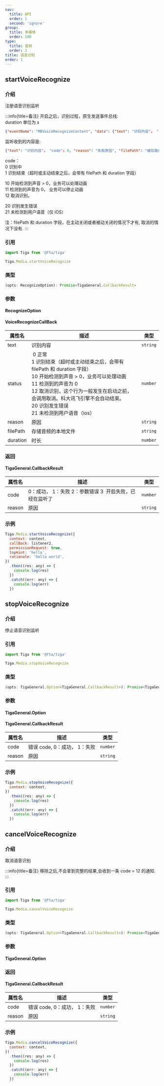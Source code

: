 ```yaml
---
nav:
  title: API
  order: 1
  second: 'ignore'
group:
  title: 多媒体
  order: 100
type:
  title: 音频
  order: 3
title: 语音识别
order: 1
---
```


## startVoiceRecognize

<Platform support="thresh,mw,logic,h5" version='1.2.0' ></Platform>

### 介绍

注册语音识别监听

:::info{title=备注}
开启之后，识别过程，原生发送事件总线:  
duration 单位为 s

```json
{"eventName": "MBVoiceRecognizeContent", "data": {"text": "识别内容"， "code": 0, "reason": "失败原因", "filePath": "缓存路径"， "duration": 10}}
```

监听收到的内容是:

```json
{"text": "识别内容"， "code": 0, "reason": "失败原因", "filePath": "缓存路径"， "duration": 10}

```

code：  
0 识别中  
1 识别结束（超时或主动结束之后，会带有 filePath 和 duration 字段）

10 开始检测到声音 > 0，业务可以处理动画  
11 检测到的声音为 0， 业务可以停止动画  
12 取消识别。

20 识别发生错误  
21 未检测到用户语音（仅 iOS）

注：filePath 和 duration 字段，在主动关闭或者被动关闭的情况下才有, 取消的情况下没有.
:::

### 引用

```jsx | pure
import Tiga from '@fta/tiga'

Tiga.Media.startVoiceRecognize
```

### 类型

```jsx | pure
(opts: RecognizeOption): Promise<TigaGeneral.CallbackResult>
```

### 参数

#### RecognizeOption

<API id="Media_RecognizeOption"></API>

#### VoiceRecognizeCallBack

<span id="VoiceRecognizeCallBack"></span>

| 属性名   | 描述                                                                                                                                                                                                                                                                                            | 类型     |
| -------- | ----------------------------------------------------------------------------------------------------------------------------------------------------------------------------------------------------------------------------------------------------------------------------------------------- | -------- |
| text     | 识别内容                                                                                                                                                                                                                                                                                        | `string` |
| status   |  0 正常 <br> 1 识别结束（超时或主动结束之后，会带有 filePath 和 duration 字段） <br> 10 开始检测到声音 > 0，业务可以处理动画 <br> 11 检测到的声音为 0 <br> 12 取消识别，这个行为一般发生在启动之前，会调用取消。科大讯飞引擎不会自动结束。 <br> 20 识别发生错误 <br> 21 未检测到用户语音（ios） | `number` |
| reason   | 原因                                                                                                                                                                                                                                                                                            | `string` |
| filePath | 存储音频的本地文件                                                                                                                                                                                                                                                                              | `string` |
| duration | 时长                                                                                                                                                                                                                                                                                            | `number` |

### 返回

#### TigaGeneral.CallbackResult

| 属性名 | 描述                                                    | 类型     |
| ------ | ------------------------------------------------------- | -------- |
| code   | 0：成功， 1：失败 2：参数错误 3  开启失败，已经在监听了 | `number` |
| reason | 原因                                                    | `string` |

### 示例

```jsx | pure
Tiga.Media.startVoiceRecognize({
  context: context,
  callBack: listener2,
  permissionRequest: true,
  topHint: 'hello',
  rationale: 'hello world',
})
  .then((res: any) => {
    console.log(res)
  })
  .catch((err: any) => {
    console.log(err)
  })
```

## stopVoiceRecognize

<Platform support="thresh,mw,logic,h5" version='1.2.0' ></Platform>

### 介绍

停止语音识别监听

### 引用

```jsx | pure
import Tiga from '@fta/tiga'

Tiga.Media.stopVoiceRecognize
```

### 类型

```jsx | pure
(opts: TigaGeneral.Option<TigaGeneral.CallbackResult>): Promise<TigaGeneral.CallbackResult>
```

### 参数

#### TigaGeneral.Option

<API id="TigaGeneralOption_CallbackResult"></API>

#### TigaGeneral.CallbackResult

| 属性名 | 描述                         | 类型     |
| ------ | ---------------------------- | -------- |
| code   | 错误 code, 0：成功， 1：失败 | `number` |
| reason | 原因                         | `string` |

### 示例

```jsx | pure
Tiga.Media.stopVoiceRecognize({
  context: context,
})
  .then((res: any) => {
    console.log(res)
  })
  .catch((err: any) => {
    console.log(err)
  })
```

## cancelVoiceRecognize

<Platform support="thresh,mw,logic,h5" version='1.2.0' ></Platform>

### 介绍

取消语音识别

:::info{title=备注}
移除之后,不会拿到完整的结果,会收到一条 code = 12 的通知.
:::

### 引用

```jsx | pure
import Tiga from '@fta/tiga'

Tiga.Media.cancelVoiceRecognize
```

### 类型

```jsx | pure
(opts: TigaGeneral.Option<TigaGeneral.CallbackResult>): Promise<TigaGeneral.CallbackResult>
```

### 参数

#### TigaGeneral.Option

<API id="TigaGeneralOption_CallbackResult"></API>

### 返回

#### TigaGeneral.CallbackResult

| 属性名 | 描述                         | 类型     |
| ------ | ---------------------------- | -------- |
| code   | 错误 code, 0：成功， 1：失败 | `number` |
| reason | 原因                         | `string` |

### 示例

```jsx | pure
Tiga.Media.cancelVoiceRecognize({
  context: context,
})
  .then((res: any) => {
    console.log(res)
  })
  .catch((err: any) => {
    console.log(err)
  })
```
